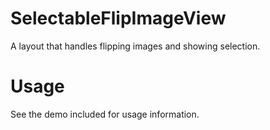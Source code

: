 # SelectableFlipImageView
A layout that handles flipping images and showing selection.

# Usage
See the demo included for usage information.
